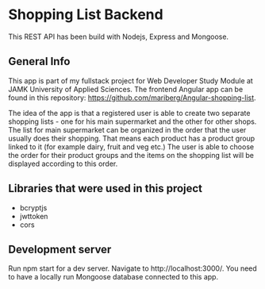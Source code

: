 # Shopping List Backend

This REST API has been build with Nodejs, Express and Mongoose.

## General Info

This app is part of my fullstack project for Web Developer Study Module at JAMK University of Applied Sciences. The frontend Angular app can be found in this repository: https://github.com/mariberg/Angular-shopping-list.

The idea of the app is that a registered user is able to create two separate shopping lists - one for his main supermarket and the other for other shops. The list for main supermarket can be organized in the order that the user usually does their shopping. That means each product has a product group linked to it (for example dairy, fruit and veg etc.) The user is able to choose the order for their product groups and the items on the shopping list will be displayed according to this order.

## Libraries that were used in this project

- bcryptjs
- jwttoken
- cors

## Development server

Run npm start for a dev server. Navigate to http://localhost:3000/. You need to have a locally run Mongoose database connected to this app.
